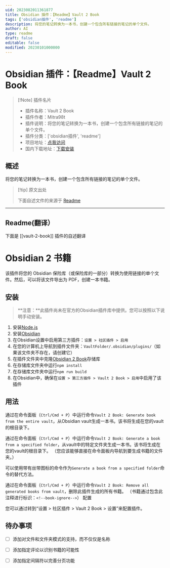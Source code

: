 ```yaml
---
uid: 2023082011361877
title: Obsidian 插件：【Readme】Vault 2 Book
tags: ['obsidian插件', 'readme']
description: 将您的笔记转换为一本书，创建一个包含所有链接的笔记的单个文件。
author: AI
type: readme
draft: false
editable: false
modified: 20230101000000
---
```


# Obsidian 插件：【Readme】Vault 2 Book

> [!Note] 插件名片
> - 插件名称：Vault 2 Book
> - 插件作者：Mitra98t
> - 插件说明：将您的笔记转换为一本书，创建一个包含所有链接的笔记的单个文件。
> - 插件分类：['obsidian插件', 'readme']
> - 项目地址：[点我访问](https://github.com/Mitra98t/vault2book-plugin)
> - 国内下载地址：[下载安装](https://pkmer.cn/products/plugin/pluginMarket/?vault-2-book)

## 概述

将您的笔记转换为一本书，创建一个包含所有链接的笔记的单个文件。



> [!tip] 原文出处
> 
>下面自述文件的来源于 [Readme](https://ghproxy.net/https://raw.githubusercontent.com/Mitra98t/vault2book-plugin/master/README.md)
> 

---

## Readme(翻译）

下面是 [[vault-2-book]] 插件的自述翻译



# Obsidian 2 书籍

该插件将您的 Obsidian 保险库（或保险库的一部分）转换为使用链接的单个文件。然后，可以将该文件导出为 PDF，创建一本书籍。
## 安装

> **注意：**此插件尚未在官方的Obsidian插件库中提供。您可以按照以下说明手动安装。

1. 安装[Node.js](https://nodejs.org/en/download/)
2. 安装[Obsidian](https://obsidian.md/)
3. 在Obsidian设置中启用第三方插件：`设置 > 社区插件 > 启用`
4. 在您的计算机上导航到插件文件夹：`VaultFolder/.obsidian/plugins/`（如果该文件夹不存在，请创建它）
5. 在插件文件夹中克隆[Obsidian 2 Book](https://github.com/Mitra98t/obsidian2book-plugin)存储库
6. 在存储库文件夹中运行`npm install`
7. 在存储库文件夹中运行`npm run build`
8. 在Obsidian中，确保在`设置 > 第三方插件 > Vault 2 Book > 启用`中启用了该插件
## 用法

通过在命令面板（`Ctrl/Cmd + P`）中运行命令`Vault 2 Book: Generate book from the entire vault`，从Obsidian vault生成一本书。该书将生成在您的vault的根目录下。

通过在命令面板（`Ctrl/Cmd + P`）中运行命令`Vault 2 Book: Generate a book from a specified folder`，从vault中的特定文件夹生成一本书。该书将生成在您的vault的根目录下。
（您应该能够直接在命令面板内导航到要生成书籍的文件夹。）

可以使用带有丝带图标的命令作为`Generate a book from a specified folder`命令的替代方法。

通过在命令面板（`Ctrl/Cmd + P`）中运行命令`Vault 2 Book: Remove all generated books from vault`，删除此插件生成的所有书籍。 （书籍通过包含此注释进行标识：`<!--book-ignore-->`）
配置

您可以通过转到“设置 > 社区插件 > Vault 2 Book > 设置”来配置插件。
## 待办事项

- [ ] 添加对文件和文件夹模式的支持，而不仅仅是名称
- [ ] 添加指定评论以识别书籍的可能性
- [ ] 添加指定间隔符以完善分页功能



